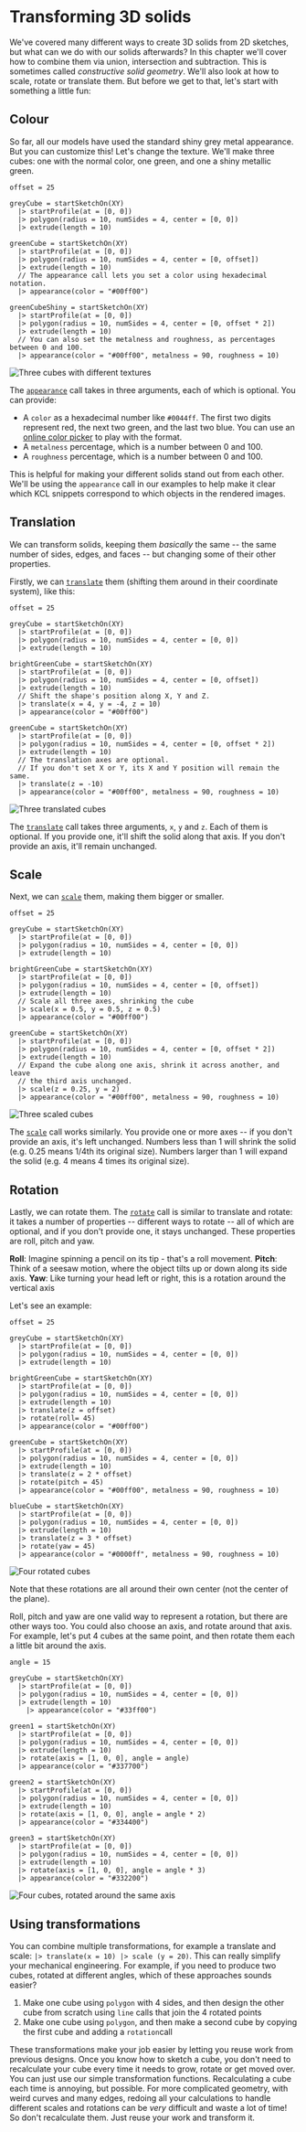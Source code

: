 # Transforming 3D solids
<!-- toc -->

We've covered many different ways to create 3D solids from 2D sketches, but what can we do with our solids afterwards? In this chapter we'll cover how to combine them via union, intersection and subtraction. This is sometimes called _constructive solid geometry_. We'll also look at how to scale, rotate or translate them. But before we get to that, let's start with something a little fun:

## Colour

So far, all our models have used the standard shiny grey metal appearance. But you can customize this! Let's change the texture. We'll make three cubes: one with the normal color, one green, and one a shiny metallic green.

```kcl=cube_textures
offset = 25

greyCube = startSketchOn(XY)
  |> startProfile(at = [0, 0])
  |> polygon(radius = 10, numSides = 4, center = [0, 0])
  |> extrude(length = 10)

greenCube = startSketchOn(XY)
  |> startProfile(at = [0, 0])
  |> polygon(radius = 10, numSides = 4, center = [0, offset])
  |> extrude(length = 10)
  // The appearance call lets you set a color using hexadecimal notation.
  |> appearance(color = "#00ff00")
  
greenCubeShiny = startSketchOn(XY)
  |> startProfile(at = [0, 0])
  |> polygon(radius = 10, numSides = 4, center = [0, offset * 2])
  |> extrude(length = 10)
  // You can also set the metalness and roughness, as percentages between 0 and 100.
  |> appearance(color = "#00ff00", metalness = 90, roughness = 10)
```

![Three cubes with different textures](images/dynamic/cube_textures.png)

The [`appearance`] call takes in three arguments, each of which is optional. You can provide:

 - A `color` as a hexadecimal number like `#0044ff`. The first two digits represent red, the next two green, and the last two blue. You can use an [online color picker] to play with the format. 
 - A `metalness` percentage, which is a number between 0 and 100.
 - A `roughness` percentage, which is a number between 0 and 100.

This is helpful for making your different solids stand out from each other. We'll be using the `appearance` call in our examples to help make it clear which KCL snippets correspond to which objects in the rendered images.

## Translation

We can transform solids, keeping them _basically_ the same -- the same number of sides, edges, and faces -- but changing some of their other properties.

Firstly, we can [`translate`] them (shifting them around in their coordinate system), like this:

```kcl=translate_cubes
offset = 25

greyCube = startSketchOn(XY)
  |> startProfile(at = [0, 0])
  |> polygon(radius = 10, numSides = 4, center = [0, 0])
  |> extrude(length = 10)

brightGreenCube = startSketchOn(XY)
  |> startProfile(at = [0, 0])
  |> polygon(radius = 10, numSides = 4, center = [0, offset])
  |> extrude(length = 10)
  // Shift the shape's position along X, Y and Z.
  |> translate(x = 4, y = -4, z = 10)
  |> appearance(color = "#00ff00")
  
greenCube = startSketchOn(XY)
  |> startProfile(at = [0, 0])
  |> polygon(radius = 10, numSides = 4, center = [0, offset * 2])
  |> extrude(length = 10)
  // The translation axes are optional.
  // If you don't set X or Y, its X and Y position will remain the same.
  |> translate(z = -10)
  |> appearance(color = "#00ff00", metalness = 90, roughness = 10)
```

![Three translated cubes](images/dynamic/translate_cubes.png)

The [`translate`] call takes three arguments, `x`, `y` and `z`. Each of them is optional. If you provide one, it'll shift the solid along that axis. If you don't provide an axis, it'll remain unchanged.

## Scale

Next, we can [`scale`] them, making them bigger or smaller.

```kcl=scaled_cubes
offset = 25

greyCube = startSketchOn(XY)
  |> startProfile(at = [0, 0])
  |> polygon(radius = 10, numSides = 4, center = [0, 0])
  |> extrude(length = 10)

brightGreenCube = startSketchOn(XY)
  |> startProfile(at = [0, 0])
  |> polygon(radius = 10, numSides = 4, center = [0, offset])
  |> extrude(length = 10)
  // Scale all three axes, shrinking the cube
  |> scale(x = 0.5, y = 0.5, z = 0.5)
  |> appearance(color = "#00ff00")
  
greenCube = startSketchOn(XY)
  |> startProfile(at = [0, 0])
  |> polygon(radius = 10, numSides = 4, center = [0, offset * 2])
  |> extrude(length = 10)
  // Expand the cube along one axis, shrink it across another, and leave
  // the third axis unchanged.
  |> scale(z = 0.25, y = 2)
  |> appearance(color = "#00ff00", metalness = 90, roughness = 10)
```

![Three scaled cubes](images/dynamic/scaled_cubes.png)

The [`scale`] call works similarly. You provide one or more axes -- if you don't provide an axis, it's left unchanged. Numbers less than 1 will shrink the solid (e.g. 0.25 means 1/4th its original size). Numbers larger than 1 will expand the solid (e.g. 4 means 4 times its original size).

## Rotation

Lastly, we can rotate them. The [`rotate`] call is similar to translate and rotate: it takes a number of properties -- different ways to rotate -- all of which are optional, and if you don't provide one, it stays unchanged. These properties are roll, pitch and yaw.

**Roll**: Imagine spinning a pencil on its tip - that's a roll movement.
**Pitch**: Think of a seesaw motion, where the object tilts up or down along its side axis.
**Yaw**: Like turning your head left or right, this is a rotation around the vertical axis

Let's see an example:

```kcl=rotated_cubes
offset = 25

greyCube = startSketchOn(XY)
  |> startProfile(at = [0, 0])
  |> polygon(radius = 10, numSides = 4, center = [0, 0])
  |> extrude(length = 10)

brightGreenCube = startSketchOn(XY)
  |> startProfile(at = [0, 0])
  |> polygon(radius = 10, numSides = 4, center = [0, 0])
  |> extrude(length = 10)
  |> translate(z = offset)
  |> rotate(roll= 45)
  |> appearance(color = "#00ff00")
  
greenCube = startSketchOn(XY)
  |> startProfile(at = [0, 0])
  |> polygon(radius = 10, numSides = 4, center = [0, 0])
  |> extrude(length = 10)
  |> translate(z = 2 * offset)
  |> rotate(pitch = 45)
  |> appearance(color = "#00ff00", metalness = 90, roughness = 10)

blueCube = startSketchOn(XY)
  |> startProfile(at = [0, 0])
  |> polygon(radius = 10, numSides = 4, center = [0, 0])
  |> extrude(length = 10)
  |> translate(z = 3 * offset)
  |> rotate(yaw = 45)
  |> appearance(color = "#0000ff", metalness = 90, roughness = 10)
```

![Four rotated cubes](images/dynamic/rotated_cubes.png)

Note that these rotations are all around their own center (not the center of the plane).

Roll, pitch and yaw are one valid way to represent a rotation, but there are other ways too. You could also choose an axis, and rotate around that axis. For example, let's put 4 cubes at the same point, and then rotate them each a little bit around the axis.

```kcl=rotated_cubes_axis
angle = 15

greyCube = startSketchOn(XY)
  |> startProfile(at = [0, 0])
  |> polygon(radius = 10, numSides = 4, center = [0, 0])
  |> extrude(length = 10)
    |> appearance(color = "#33ff00")

green1 = startSketchOn(XY)
  |> startProfile(at = [0, 0])
  |> polygon(radius = 10, numSides = 4, center = [0, 0])
  |> extrude(length = 10)
  |> rotate(axis = [1, 0, 0], angle = angle)
  |> appearance(color = "#337700")

green2 = startSketchOn(XY)
  |> startProfile(at = [0, 0])
  |> polygon(radius = 10, numSides = 4, center = [0, 0])
  |> extrude(length = 10)
  |> rotate(axis = [1, 0, 0], angle = angle * 2)
  |> appearance(color = "#334400")

green3 = startSketchOn(XY)
  |> startProfile(at = [0, 0])
  |> polygon(radius = 10, numSides = 4, center = [0, 0])
  |> extrude(length = 10)
  |> rotate(axis = [1, 0, 0], angle = angle * 3)
  |> appearance(color = "#332200")
```

![Four cubes, rotated around the same axis](images/dynamic/rotated_cubes_axis.png)

## Using transformations

You can combine multiple transformations, for example a translate and scale: `|> translate(x = 10) |> scale (y = 20)`. This can really simplify your mechanical engineering. For example, if you need to produce two cubes, rotated at different angles, which of these approaches sounds easier?

1. Make one cube using `polygon` with 4 sides, and then design the other cube from scratch using `line` calls that join the 4 rotated points
2. Make one cube using `polygon`, and then make a second cube by copying the first cube and adding a `rotation`call

These transformations make your job easier by letting you reuse work from previous designs. Once you know how to sketch a cube, you don't need to recalculate your cube every time it needs to grow, rotate or get moved over. You can just use our simple transformation functions. Recalculating a cube each time is annoying, but possible. For more complicated geometry, with weird curves and many edges, redoing all your calculations to handle different scales and rotations can be _very_ difficult and waste a lot of time! So don't recalculate them. Just reuse your work and transform it.

[`appearance`]: https://zoo.dev/docs/kcl-std/appearance
[`translate`]: https://zoo.dev/docs/kcl-std/translate
[`scale`]: https://zoo.dev/docs/kcl-std/scale
[`rotate`]: https://zoo.dev/docs/kcl-std/rotate
[online color picker]: https://g.co/kgs/wVN95r4
